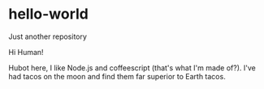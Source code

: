 # hello-world
Just another repository

Hi Human!

Hubot here, I like Node.js and coffeescript (that's what I'm made of?).
I've had tacos on the moon and find them far superior to Earth tacos.
